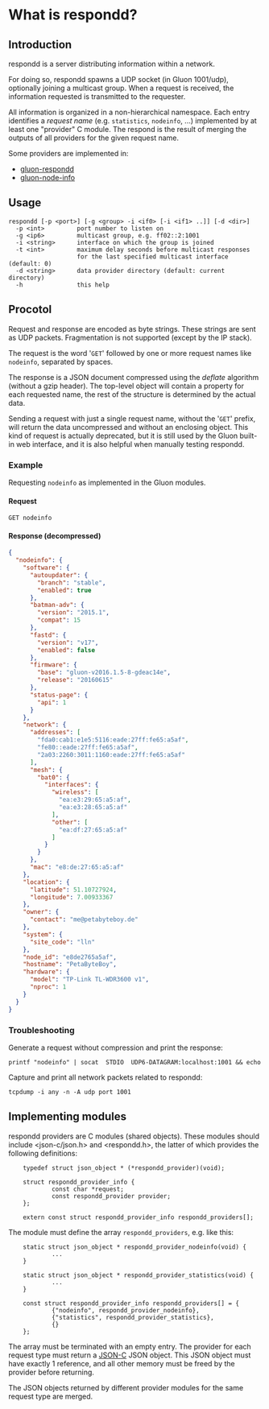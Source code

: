 # What is respondd?

## Introduction
respondd is a server distributing information within a network.

For doing so, respondd spawns a UDP socket (in Gluon 1001/udp), optionally joining a multicast group. When a request is received, the information requested is transmitted to the requester.

All information is organized in a non-hierarchical namespace. Each entry identifies a *request name* (e.g. `statistics`, `nodeinfo`, ...) implemented by at least one "provider" C module.
The respond is the result of merging the outputs of all providers for the given request name.

Some providers are implemented in:
- [gluon-respondd](https://github.com/freifunk-gluon/gluon/tree/master/package/gluon-respondd/)
- [gluon-node-info](https://github.com/freifunk-gluon/gluon/tree/master/package/gluon-node-info)

## Usage
```
respondd [-p <port>] [-g <group> -i <if0> [-i <if1> ..]] [-d <dir>]
  -p <int>         port number to listen on
  -g <ip6>         multicast group, e.g. ff02::2:1001
  -i <string>      interface on which the group is joined
  -t <int>         maximum delay seconds before multicast responses
                   for the last specified multicast interface (default: 0)
  -d <string>      data provider directory (default: current directory)
  -h               this help
```

## Procotol
Request and response are encoded as byte strings. These strings are sent as UDP packets. Fragmentation is not supported (except by the IP stack).

The request is the word '`GET`' followed by one or more request names like `nodeinfo`, separated by spaces.

The response is a JSON document compressed using the *deflate* algorithm (without a gzip header).
The top-level object will contain a property for each
requested name, the rest of the structure is determined by the actual data.

Sending a request with just a single request name, without the '`GET`' prefix, will return the data uncompressed
and without an enclosing object. This kind of request is actually deprecated, but it is still used
by the Gluon built-in web interface, and it is also helpful when manually testing respondd.

### Example
Requesting `nodeinfo` as implemented in the Gluon modules.

#### Request
```
GET nodeinfo
```

#### Response (decompressed)
```json
{
  "nodeinfo": {
    "software": {
      "autoupdater": {
        "branch": "stable",
        "enabled": true
      },
      "batman-adv": {
        "version": "2015.1",
        "compat": 15
      },
      "fastd": {
        "version": "v17",
        "enabled": false
      },
      "firmware": {
        "base": "gluon-v2016.1.5-8-gdeac14e",
        "release": "20160615"
      },
      "status-page": {
        "api": 1
      }
    },
    "network": {
      "addresses": [
        "fda0:cab1:e1e5:5116:eade:27ff:fe65:a5af",
        "fe80::eade:27ff:fe65:a5af",
        "2a03:2260:3011:1160:eade:27ff:fe65:a5af"
      ],
      "mesh": {
        "bat0": {
          "interfaces": {
            "wireless": [
              "ea:e3:29:65:a5:af",
              "ea:e3:28:65:a5:af"
            ],
            "other": [
              "ea:df:27:65:a5:af"
            ]
          }
        }
      },
      "mac": "e8:de:27:65:a5:af"
    },
    "location": {
      "latitude": 51.10727924,
      "longitude": 7.00933367
    },
    "owner": {
      "contact": "me@petabyteboy.de"
    },
    "system": {
      "site_code": "lln"
    },
    "node_id": "e8de2765a5af",
    "hostname": "PetaByteBoy",
    "hardware": {
      "model": "TP-Link TL-WDR3600 v1",
      "nproc": 1
    }
  }
}
```

### Troubleshooting

Generate a request without compression and print the response:

```printf "nodeinfo" | socat  STDIO  UDP6-DATAGRAM:localhost:1001 && echo```

Capture and print all network packets related to respondd:

```tcpdump -i any -n -A udp port 1001```

## Implementing modules

respondd providers are C modules (shared objects). These modules should include
\<json-c/json.h> and \<respondd.h>, the latter of which provides the following definitions:

        typedef struct json_object * (*respondd_provider)(void);

        struct respondd_provider_info {
                const char *request;
                const respondd_provider provider;
        };

        extern const struct respondd_provider_info respondd_providers[];


The module must define the array `respondd_providers`, e.g. like this:

        static struct json_object * respondd_provider_nodeinfo(void) {
                ...
        }

        static struct json_object * respondd_provider_statistics(void) {
                ...
        }

        const struct respondd_provider_info respondd_providers[] = {
                {"nodeinfo", respondd_provider_nodeinfo},
                {"statistics", respondd_provider_statistics},
                {}
        };

The array must be terminated with an empty entry. The provider for each
request type must return a [JSON-C] JSON object. This JSON object must have exactly 1
reference, and all other memory must be freed by the provider before returning.

The JSON objects returned by different provider modules for the same request type
are merged.

[JSON-C]: https://github.com/json-c/json-c/wiki
